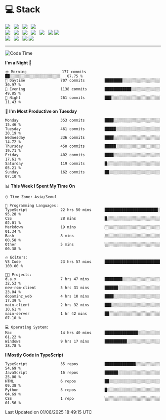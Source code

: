 <h1>💻 Stack</h1>
<div>
 <!-- badge : https://shields.io/ -->
 <!-- icon : https://simpleicons.org/?q=Get -->
 <img src="https://img.shields.io/badge/HTML5-e74c3c?style=flat-square&logo=HTML5&logoColor=white"/> &nbsp 
 <img src="https://img.shields.io/badge/CSS3-0A84FF?style=flat-square&logo=CSS3&logoColor=white"/> &nbsp 
 <img src="https://img.shields.io/badge/JavaScript-FFCD11?style=flat-square&logo=JavaScript&logoColor=white"/> &nbsp 
 <img src="https://img.shields.io/badge/TypeScript-3075C0?style=flat-square&logo=TypeScript&logoColor=white"/>
 <br/>
 <img src="https://img.shields.io/badge/Next-000000?style=flat-square&logo=nextdotjs&logoColor=white"/> &nbsp 
 <img src="https://img.shields.io/badge/React-00BCF6?style=flat-square&logo=React&logoColor=white"/> &nbsp 
 <img src="https://img.shields.io/badge/Redux-764ABC?style=flat-square&logo=Redux&logoColor=white"/> &nbsp
 <img src="https://img.shields.io/badge/Recoil-3578E5?style=flat-square&logo=recoil&logoColor=white"/> &nbsp
 <img src="https://img.shields.io/badge/React-Query-FF4154?style=flat-square&logo=reactquery&logoColor=white"/> &nbsp 
 <img src="https://img.shields.io/badge/styled%2Dcomponents-DB7093?style=flat-square&logo=styled%2Dcomponents&logoColor=white"/>
 <img src="https://img.shields.io/badge/CSS Modules-000000?style=flat-square&logo=CSS Modules&logoColor=white"/> &nbsp 
 <br/>
 <img src="https://img.shields.io/badge/Node-339933?style=flat-square&logo=Node.js&logoColor=white"/> &nbsp 
 <img src="https://img.shields.io/badge/Express-000000?style=flat-square&logo=Express&logoColor=white"/> &nbsp 
 <img src="https://img.shields.io/badge/MongoDB-47A248?style=flat-square&logo=MongoDB&logoColor=white"/>
 <img src="https://img.shields.io/badge/MariaDB-003545?style=flat-square&logo=mariadb&logoColor=white"/>
</div>

<hr>

<!--START_SECTION:waka-->
![Code Time](http://img.shields.io/badge/Code%20Time-2%2C463%20hrs%2047%20mins-blue)

**I'm a Night 🦉** 

```text
🌞 Morning                177 commits         ██░░░░░░░░░░░░░░░░░░░░░░░   07.75 % 
🌆 Daytime                707 commits         ████████░░░░░░░░░░░░░░░░░   30.97 % 
🌃 Evening                1138 commits        ████████████░░░░░░░░░░░░░   49.85 % 
🌙 Night                  261 commits         ███░░░░░░░░░░░░░░░░░░░░░░   11.43 % 
```
📅 **I'm Most Productive on Tuesday** 

```text
Monday                   353 commits         ████░░░░░░░░░░░░░░░░░░░░░   15.46 % 
Tuesday                  461 commits         █████░░░░░░░░░░░░░░░░░░░░   20.19 % 
Wednesday                336 commits         ████░░░░░░░░░░░░░░░░░░░░░   14.72 % 
Thursday                 450 commits         █████░░░░░░░░░░░░░░░░░░░░   19.71 % 
Friday                   402 commits         ████░░░░░░░░░░░░░░░░░░░░░   17.61 % 
Saturday                 119 commits         █░░░░░░░░░░░░░░░░░░░░░░░░   05.21 % 
Sunday                   162 commits         ██░░░░░░░░░░░░░░░░░░░░░░░   07.10 % 
```


📊 **This Week I Spent My Time On** 

```text
🕑︎ Time Zone: Asia/Seoul

💬 Programming Languages: 
TypeScript               22 hrs 50 mins      ████████████████████████░   95.28 % 
CSS                      28 mins             █░░░░░░░░░░░░░░░░░░░░░░░░   02.01 % 
Markdown                 19 mins             ░░░░░░░░░░░░░░░░░░░░░░░░░   01.34 % 
Bash                     8 mins              ░░░░░░░░░░░░░░░░░░░░░░░░░   00.58 % 
Other                    5 mins              ░░░░░░░░░░░░░░░░░░░░░░░░░   00.38 % 

🔥 Editors: 
VS Code                  23 hrs 57 mins      █████████████████████████   100.00 % 

🐱‍💻 Projects: 
d.a.x                    7 hrs 47 mins       ████████░░░░░░░░░░░░░░░░░   32.53 % 
new-rsm-client           5 hrs 31 mins       ██████░░░░░░░░░░░░░░░░░░░   23.04 % 
dopaminz_web             4 hrs 10 mins       ████░░░░░░░░░░░░░░░░░░░░░   17.39 % 
main-client              2 hrs 32 mins       ███░░░░░░░░░░░░░░░░░░░░░░   10.61 % 
main-server              1 hr 42 mins        ██░░░░░░░░░░░░░░░░░░░░░░░   07.10 % 

💻 Operating System: 
Mac                      14 hrs 40 mins      ███████████████░░░░░░░░░░   61.22 % 
Windows                  9 hrs 17 mins       ██████████░░░░░░░░░░░░░░░   38.78 % 
```

**I Mostly Code in TypeScript** 

```text
TypeScript               35 repos            ██████████████░░░░░░░░░░░   54.69 % 
JavaScript               16 repos            ██████░░░░░░░░░░░░░░░░░░░   25.00 % 
HTML                     6 repos             ██░░░░░░░░░░░░░░░░░░░░░░░   09.38 % 
Python                   3 repos             █░░░░░░░░░░░░░░░░░░░░░░░░   04.69 % 
CSS                      1 repo              ░░░░░░░░░░░░░░░░░░░░░░░░░   01.56 % 
```




 Last Updated on 01/06/2025 18:49:15 UTC
<!--END_SECTION:waka-->
